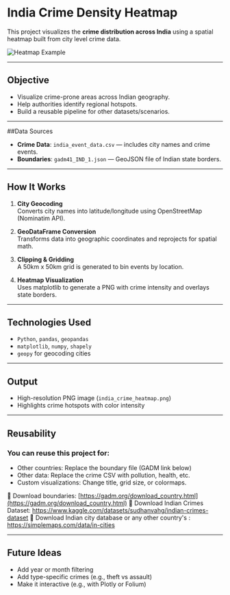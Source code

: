 # India Crime Density Heatmap

This project visualizes the **crime distribution across India** using a spatial heatmap built from city level crime data.

![Heatmap Example](./null)

---

## Objective

- Visualize crime-prone areas across Indian geography.
- Help authorities identify regional hotspots.
- Build a reusable pipeline for other datasets/scenarios.

---

##Data Sources

- **Crime Data**: `india_event_data.csv` — includes city names and crime events.
- **Boundaries**: `gadm41_IND_1.json` — GeoJSON file of Indian state borders.

---

##  How It Works

1. **City Geocoding**  
   Converts city names into latitude/longitude using OpenStreetMap (Nominatim API).

2. **GeoDataFrame Conversion**  
   Transforms data into geographic coordinates and reprojects for spatial math.

3. **Clipping & Gridding**  
   A 50km x 50km grid is generated to bin events by location.

4. **Heatmap Visualization**  
   Uses matplotlib to generate a PNG with crime intensity and overlays state borders.

---

## Technologies Used

- `Python`, `pandas`, `geopandas`
- `matplotlib`, `numpy`, `shapely`
- `geopy` for geocoding cities

---

## Output

- High-resolution PNG image (`india_crime_heatmap.png`)
- Highlights crime hotspots with color intensity

---

## Reusability

### You can reuse this project for:

- Other countries: Replace the boundary file (GADM link below)
- Other data: Replace the crime CSV with pollution, health, etc.
- Custom visualizations: Change title, grid size, or colormaps.

🔗 Download boundaries: [https://gadm.org/download_country.html](https://gadm.org/download_country.html)
🔗 Download Indian Crimes Dataset: https://www.kaggle.com/datasets/sudhanvahg/indian-crimes-dataset
🔗 Download Indian city database or any other country's : https://simplemaps.com/data/in-cities

---

## Future Ideas

- Add year or month filtering
- Add type-specific crimes (e.g., theft vs assault)
- Make it interactive (e.g., with Plotly or Folium)
